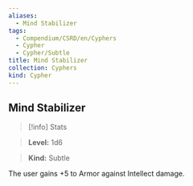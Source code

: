 ```yaml
---
aliases:
  - Mind Stabilizer
tags:
  - Compendium/CSRD/en/Cyphers
  - Cypher
  - Cypher/Subtle
title: Mind Stabilizer
collection: Cyphers
kind: Cypher
---
```

## Mind Stabilizer    
>[!info] Stats    
> **Level:** 1d6    
> **Kind:** Subtle  
    
The user gains +5 to Armor against Intellect damage.